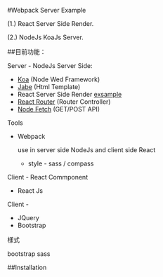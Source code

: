 #Webpack Server Example


(1.) React Server Side Render.

(2.) NodeJs KoaJs Server.


##目前功能：

Server - NodeJs Server Side:

  - [Koa](https://github.com/koajs/koa)  (Node Wed Framework)
  - [Jabe](http://jade-lang.com/)  (Html Template)
  - React Server Side Render [exsample](https://github.com/mhart/react-server-example)
  - [React Router](https://github.com/reactjs/react-router) (Router Controller)
  - [Node Fetch](https://www.npmjs.com/package/node-fetch) (GET/POST API)


Tools

  - Webpack

    use in server side NodeJs and client side React

    * style - sass / compass

Client - React Commponent

  -  React Js

Client -

  -  JQuery
  -  Bootstrap

樣式

bootstrap sass


##Installation
